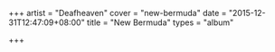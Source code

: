 +++
artist = "Deafheaven"
cover = "new-bermuda"
date = "2015-12-31T12:47:09+08:00"
title = "New Bermuda"
types = "album"

+++

